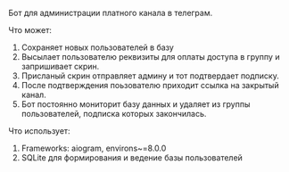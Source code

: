 Бот для администрации платного канала в телеграм.

Что может:
  1. Сохраняет новых пользователей в базу
  2. Высылает пользователю реквизиты для оплаты доступа в группу и запришивает скрин.
  3. Присланый скрин отправляет админу и тот подтвердает подписку.
  4. После подтверждения поьзователю приходит ссылка на закрытый канал.
  5. Бот постоянно мониторит базу данных и удаляет из группы пользователей, подписка которых закончилась.
  
Что использует:
  1. Frameworks: aiogram, environs~=8.0.0
  2. SQLite для формирования и ведение базы пользователей
